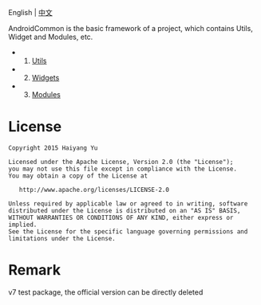English | [中文](https://github.com/BrightYu/AndroidCommon/wiki/首页)

AndroidCommon is the basic framework of a project, which contains Utils, Widget and Modules, etc.

- 1. [Utils](https://github.com/BrightYu/AndroidCommon/wiki/Utils)
- 2. [Widgets](https://github.com/BrightYu/AndroidCommon/wiki/Widgets)
- 3. [Modules](https://github.com/BrightYu/AndroidCommon/wiki/Modules)


License
=======

    Copyright 2015 Haiyang Yu
    
    Licensed under the Apache License, Version 2.0 (the "License");
    you may not use this file except in compliance with the License.
    You may obtain a copy of the License at

       http://www.apache.org/licenses/LICENSE-2.0

    Unless required by applicable law or agreed to in writing, software
    distributed under the License is distributed on an "AS IS" BASIS,
    WITHOUT WARRANTIES OR CONDITIONS OF ANY KIND, either express or implied.
    See the License for the specific language governing permissions and
    limitations under the License.

Remark
=======
v7 test package, the official version can be directly deleted